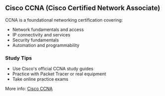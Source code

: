## Cisco CCNA (Cisco Certified Network Associate)

CCNA is a foundational networking certification covering:
- Network fundamentals and access
- IP connectivity and services
- Security fundamentals
- Automation and programmability

### Study Tips
- Use Cisco's official CCNA study guides
- Practice with Packet Tracer or real equipment
- Take online practice exams

More info: [Cisco CCNA](https://www.cisco.com/c/en/us/training-events/training-certifications/certifications/associate/ccna.html)
